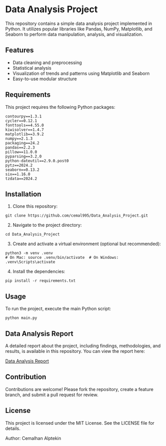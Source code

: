 # Data Analysis Project

This repository contains a simple data analysis project implemented in Python. It utilizes popular libraries like Pandas, NumPy, Matplotlib, and Seaborn to perform data manipulation, analysis, and visualization.

## Features

- Data cleaning and preprocessing
- Statistical analysis
- Visualization of trends and patterns using Matplotlib and Seaborn
- Easy-to-use modular structure

## Requirements

This project requires the following Python packages:

```plaintext
contourpy==1.3.1
cycler==0.12.1
fonttools==4.55.0
kiwisolver==1.4.7
matplotlib==3.9.2
numpy==2.1.3
packaging==24.2
pandas==2.2.3
pillow==11.0.0
pyparsing==3.2.0
python-dateutil==2.9.0.post0
pytz==2024.2
seaborn==0.13.2
six==1.16.0
tzdata==2024.2
```

## Installation
1. Clone this repository:
```plaintext
git clone https://github.com/cemal995/Data_Analysis_Project.git
```
2. Navigate to the project directory:
```plaintext
cd Data_Analysis_Project
```
3. Create and activate a virtual environment (optional but recommended):
```plaintext
python3 -m venv .venv
# On Mac: source .venv/bin/activate  # On Windows: .venv\Scripts\activate
```
4. Install the dependencies:
```plaintext   
pip install -r requirements.txt
```
## Usage
To run the project, execute the main Python script:
```plaintext
python main.py
```
## Data Analysis Report

A detailed report about the project, including findings, methodologies, and results, is available in this repository. You can view the report here:

[Data Analysis Report](report/Data%20Analysis%20Report.pdf)

## Contribution
Contributions are welcome! Please fork the repository, create a feature branch, and submit a pull request for review.

## License
This project is licensed under the MIT License. See the LICENSE file for details.

Author: Cemalhan Alptekin
